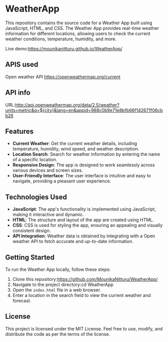 # WeatherApp
This repository contains the source code for a Weather App built using JavaScript, HTML, and CSS. The Weather App provides real-time weather information for different locations, allowing users to check the current weather conditions, temperature, humidity, and more.  

Live demo:https://mounikanitturu.github.io/WeatherApp/
## APIS used 
Open weather API
https://openweathermap.org/current

## API info
URL:http://api.openweathermap.org/data/2.5/weather?units=metric&q=${city}&lang=en&appid=988c0b9e71e8bfb66f142671f06cbb26

## Features

- **Current Weather**: Get the current weather details, including temperature, humidity, wind speed, and weather description.
- **Location Search**: Search for weather information by entering the name  of a specific location.  
- **Responsive Design**: The app is designed to work seamlessly across various devices and screen sizes.
- **User-Friendly Interface**: The user interface is intuitive and easy to navigate, providing a pleasant user experience.

## Technologies Used

- **JavaScript**: The app's functionality is implemented using JavaScript, making it interactive and dynamic.
- **HTML**: The structure and layout of the app are created using HTML.
- **CSS**: CSS is used for styling the app, ensuring an appealing and visually consistent design.
- **API Integration**: Weather data is obtained by integrating with a Open weather API to fetch accurate and up-to-date information.

## Getting Started

To run the Weather App locally, follow these steps:

1. Clone this repository:https://github.com/MounikaNitturu/WeatherApp/
2. Navigate to the project directory:cd WeatherApp  
3. Open the `index.html` file in a web browser.
4. Enter a location in the search field to view the current weather and forecast.

## License
This project is licensed under the MIT License. Feel free to use, modify, and distribute the code as per the terms of the license.


